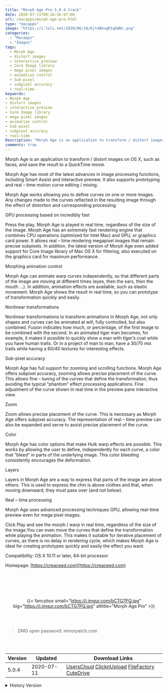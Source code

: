 ```yaml
---
title: "Morph Age Pro 5.0.4 Crack"
date: 2020-07-11T00:16:16-07:00
url: /macapps/morph-age-pro.html
type: "macapps"
image: "https://i.loli.net/2020/06/10/Djt4BXvgR1qSWNr.png"
categories:
  - "Macapps"
  - "Images"
tags:
  - Morph Age
  - distort images
  - interactive preview
  - Core Image library
  - mega pixel images
  - animation control
  - Sub-pixel
  - subpixel accuracy
  - real–time
keywords:
- Morph Age
- distort images
- interactive preview
- Core Image library
- mega pixel images
- animation control
- Sub-pixel
- subpixel accuracy
- real–time
Description: "Morph Age is an application to transform / distort images on OS X, such as faces, and save the result to a QuickTime movie."
comments: true
---
```


Morph Age is an application to transform / distort images on OS X, such as faces, and save the result to a QuickTime movie.

Morph Age has most of the latest advances in image processing functions, including Smart Assist and interactive preview. It also supports prototyping and real – time motion curve editing / mixing.

Morph Age works allowing you to define curves on one or more images. Any changes made to the curves reflected in the resulting image through the effect of distortion and corresponding processing.

GPU processing based on incredibly fast

Press the play, Morph Age is played in real time, regardless of the size of the image. Morph Age has an extremely fast rendering engine that combines CPU operations (optimized for Intel Mac) and GPU, or graphics card power. It allows real – time rendering megapixel images that remain precise subpixels. In addition, the latest version of Morph Age even added support for Core Image library of Mac OS X for filtering, also executed on the graphics card for maximum performance.

Morphing animation control

Morph Age can animate warp curves independently, so that different parts of the image are moving at different times (eyes, then the ears, then the mouth …). In addition, animation effects are available, such as elastic movement. Morph Age shows the result in real time, so you can prototype of transformation quickly and easily.

Nonlinear transformations

Nonlinear transformations to transform animations In Morph Age, not only shapes and curves can be animated at will, fully controlled, but also combined. Fusion indicates how much, or percentage, of the first image to be combined with the second. In an animated tiger man becomes, for example, it makes it possible to quickly show a man with tiger’s coat while you have human traits. Or in a project of man to man, have a 30/70 mix traits while having a 60/40 textures for interesting effects.

Sub-pixel accuracy

Morph Age has full support for zooming and scrolling functions. Morph Age offers subpixel accuracy, zooming allows precise placement of the curve. This allows fine – tuning of the curves that define the transformation, thus avoiding the typical “phantom” effect processing applications. Fine adjustment of the curve shown in real time in the preview pane interactive view.

Zoom

Zoom allows precise placement of the curve. This is necessary as Morph Age offers subpixel accuracy. The representation of real – time preview can also be expanded and serve to assist precise placement of the curve.

Color

Morph Age has color options that make Hulk warp effects are possible. This works by allowing the user to define, independently for each curve, a color that “bleed” in parts of the underlying image. This color bleeding consistently encourages the deformation.

Layers

Layers in Morph Age are a way to express that parts of the image are above others. This is used to express the chin is above clothes and that, when moving downward, they must pass over (and not below).

Real – time processing

Morph Age uses advanced processing techniques GPU, allowing real–time preview even for mega pixel images.

Click Play and see the morph / warp in real time, regardless of the size of the image.You can even move the curves that define the transformation while playing the animation. This makes it suitable for iterative placement of curves, as there is no delay in rendering cycle, which makes Morph Age is ideal for creating prototypes quickly and easily the effect you want.

Compatibility: OS X 10.11 or later, 64-bit processor

Homepage: [https://creaceed.com](https://creaceed.com)

<br/>
<br/>
<script async src="https://pagead2.googlesyndication.com/pagead/js/adsbygoogle.js"></script>
<ins class="adsbygoogle"
     style="display:block; text-align:center;"
     data-ad-layout="in-article"
     data-ad-format="fluid"
     data-ad-client="ca-pub-8746275014476192"
     data-ad-slot="5144997159"></ins>
<script>
     (adsbygoogle = window.adsbygoogle || []).push({});
</script>
<br/>
<br/>


<center>

{{< fancybox small="https://i.imgur.com/bCTG7PQ.jpg" big="https://i.imgur.com/bCTG7PQ.jpg" alttitle="Morph Age Pro" >}}

</center>

<br/>
<br/>


> DMG open password: minorpatch.com

<br/>

<br/>
<div id="history_version" class="history_version">

| Version | Updated | Download Links |
| ---- | ---- | ---- |
| 5.0.4 | 2020-07-11 | [UsersCloud](https://ouo.io/bN9K5E)   [ClicknUpload](https://ouo.io/R6d2XQ)   [FileFactory](https://ouo.io/zo8zkw)   [CuteDrive](https://ouo.io/IDsGSa) |
<details>
<summary>History Version</summary>

| Version | Updated | Download Links |
| ---- | ---- | ---- |
| 5.0.3 | 2020-06-10 | [UsersCloud](https://ouo.io/U68NkAu)   [ClicknUpload](https://ouo.io/Nw8OOd)   [FileFactory](https://ouo.io/PXwoqN)   [CuteDrive](https://ouo.io/xE9gHC) |
| 5.0.2 | 2020-02-12 | [UsersCloud](https://ouo.io/Nm1ij0)   [ClicknUpload](https://ouo.io/srGKUK)   [Mega](https://ouo.io/CNr5Np)   [CuteDrive](https://ouo.io/8fTQ4P) |
</details>

</div>
